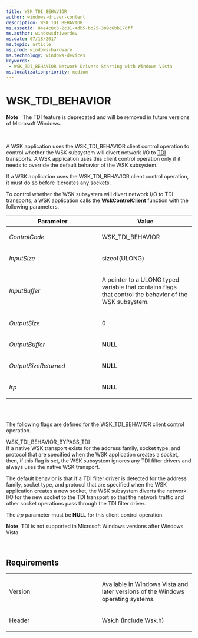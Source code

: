 ```yaml
---
title: WSK_TDI_BEHAVIOR
author: windows-driver-content
description: WSK_TDI_BEHAVIOR
ms.assetid: 84e4c8c3-2c31-4db5-bb25-309c6bb176ff
ms.author: windowsdriverdev 
ms.date: 07/18/2017 
ms.topic: article 
ms.prod: windows-hardware 
ms.technology: windows-devices 
keywords:
 - WSK_TDI_BEHAVIOR Network Drivers Starting with Windows Vista
ms.localizationpriority: medium
---
```


# WSK\_TDI\_BEHAVIOR


**Note**   The TDI feature is deprecated and will be removed in future versions of Microsoft Windows.

 

A WSK application uses the WSK\_TDI\_BEHAVIOR client control operation to control whether the WSK subsystem will divert network I/O to [TDI](https://msdn.microsoft.com/library/windows/hardware/ff565094) transports. A WSK application uses this client control operation only if it needs to override the default behavior of the WSK subsystem.

If a WSK application uses the WSK\_TDI\_BEHAVIOR client control operation, it must do so before it creates any sockets.

To control whether the WSK subsystem will divert network I/O to TDI transports, a WSK application calls the [**WskControlClient**](https://msdn.microsoft.com/library/windows/hardware/ff571126) function with the following parameters.

<table>
<colgroup>
<col width="50%" />
<col width="50%" />
</colgroup>
<thead>
<tr class="header">
<th>Parameter</th>
<th>Value</th>
</tr>
</thead>
<tbody>
<tr class="odd">
<td><p><em>ControlCode</em></p></td>
<td><p>WSK_TDI_BEHAVIOR</p></td>
</tr>
<tr class="even">
<td><p><em>InputSize</em></p></td>
<td><p>sizeof(ULONG)</p></td>
</tr>
<tr class="odd">
<td><p><em>InputBuffer</em></p></td>
<td><p>A pointer to a ULONG typed variable that contains flags that control the behavior of the WSK subsystem.</p></td>
</tr>
<tr class="even">
<td><p><em>OutputSize</em></p></td>
<td><p>0</p></td>
</tr>
<tr class="odd">
<td><p><em>OutputBuffer</em></p></td>
<td><p><strong>NULL</strong></p></td>
</tr>
<tr class="even">
<td><p><em>OutputSizeReturned</em></p></td>
<td><p><strong>NULL</strong></p></td>
</tr>
<tr class="odd">
<td><p><em>Irp</em></p></td>
<td><p><strong>NULL</strong></p></td>
</tr>
</tbody>
</table>

 

```

```

The following flags are defined for the WSK\_TDI\_BEHAVIOR client control operation.

<a href="" id="wsk-tdi-behavior-bypass-tdi"></a>WSK\_TDI\_BEHAVIOR\_BYPASS\_TDI  
If a native WSK transport exists for the address family, socket type, and protocol that are specified when the WSK application creates a socket, then, if this flag is set, the WSK subsystem ignores any TDI filter drivers and always uses the native WSK transport.

The default behavior is that if a TDI filter driver is detected for the address family, socket type, and protocol that are specified when the WSK application creates a new socket, the WSK subsystem diverts the network I/O for the new socket to the TDI transport so that the network traffic and other socket operations pass through the TDI filter driver.

The *Irp* parameter must be **NULL** for this client control operation.

**Note**  TDI is not supported in Microsoft Windows versions after Windows Vista.

 

Requirements
------------

<table>
<colgroup>
<col width="50%" />
<col width="50%" />
</colgroup>
<tbody>
<tr class="odd">
<td><p>Version</p></td>
<td><p>Available in Windows Vista and later versions of the Windows operating systems.</p></td>
</tr>
<tr class="even">
<td><p>Header</p></td>
<td>Wsk.h (include Wsk.h)</td>
</tr>
</tbody>
</table>

 

 





